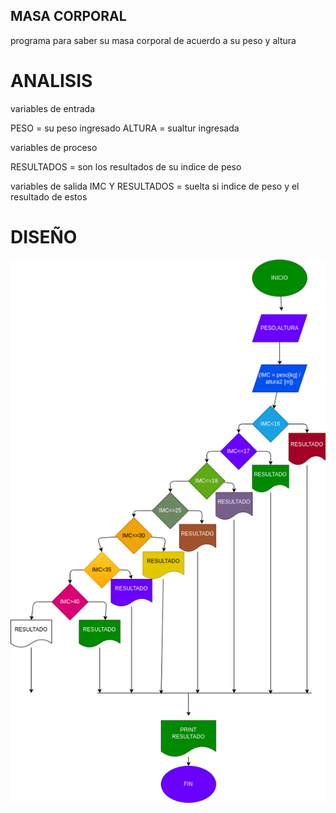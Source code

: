 ## MASA CORPORAL
programa para saber su masa corporal de acuerdo a su peso y altura
# ANALISIS

variables de entrada

PESO = su peso ingresado
ALTURA = sualtur ingresada

variables de proceso

RESULTADOS = son los resultados de su indice de peso

variables  de salida
IMC Y RESULTADOS = suelta si indice de peso y el resultado de estos

# DISEÑO

![Diagrama de flujo](diagrama.png "diagrama de flujo")